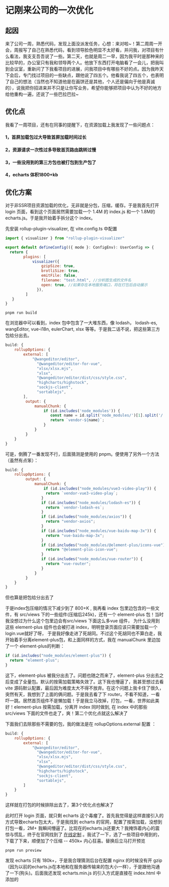 # 记刚来公司的一次优化

## 起因

来了公司一周，熟悉代码，发现上面没派发任务，心想：来对啦~！第二周周一开会，周报写了自己在熟悉代码，看到领导脸色明显不太好看，并问我，对项目有什么看法，我支支吾吾说了一些。第二天，也就是周二一早，因为我平时是那种来的比较早的，办公室只有我和领导两个人。他放下东西打开电脑看了一会儿，把我叫到会议室，重新问了下我看项目的进展，问我项目中有哪些不好的点。因为我昨天下会后，专门找过项目的一些缺点，跟他说了四五个。他看我说了四五个，也表明了自己的想法（当然也不知道他是在画饼还是其他，个人还是偏向于他是真诚的），说我把你招进来并不只是让你写业务，希望你能够把项目中认为不好的地方给他重构一遍，还说了一些巴拉巴拉~

## 优化点

我看了一周项目，还有在同事的提醒下，在资源加载上我发现了一些问题点：

#### 1，首屏加载包过大导致首屏加载时间过长

#### 2，资源请求一次性过多导致首页路由跳转过慢

#### 3，一些没用到的第三方包也被打包到生产包了

#### 4，echarts 体积1800+kb

## 优化方案

对于非SSR项目资源加载的优化，无非就是分包，压缩，缓存。于是我首先打开 login 页面，看到这个页面居然需要加载一个 1.4M 的 index.js 和一个 1.8M的 echarts.js。于是我开始着手拆分这个 index。

先安装 rollup-plugin-visualizer, 在 vite.config.ts 中配置

```js
import { visualizer } from "rollup-plugin-visualizer"

export default defineConfig(({ mode }: ConfigEnv): UserConfig => {
  return {
        plugins: [
            visualizer({
                gzipSize: true,
                brotliSize: true,
                emitFile: false,
                filename: "test.html", //分析图生成的文件名
                open: true, //如果存在本地服务端口，将在打包后自动展示
              }),
         ]
   }
}
```

```
pnpm run build
```

在浏览器中可以看到，index 包中包含了一大堆东西，像 lodash， lodash-es, wangEditor, vue-i18n, eulerChart, xlsx 等等。于是我二话不说，把这些第三方包给分出去。

```js
build: {
	rollupOptions: {
		external: [
			"@wangeditor/editor",
              "@wangeditor/editor-for-vue",
              "xlsx/xlsx.mjs",
              "xlsx",
              "@wangeditor/editor/dist/css/style.css",
              "highcharts/highstock",
              "sockjs-client",
              "sortablejs",
		],
         output: {
             manualChunk: {
                 if (id.includes('node_modules')) {
                    const name = id.split('node_modules/')[1].split('/')[0];
                    return `vendor-${name}`;
                 }
             }
         }
	}
}
```

可是，倒腾了一番发现不行，后面猜测是使用的 pnpm。便使用了另外一个方法（虽然有点笨）：

```js
build: {
	rollupOptions: {
         output: {
             manualChunk: {
                 if (id.includes("node_modules/vue3-video-play")) {
                  return `vendor-vue3-video-play`;
                }
                if (id.includes("node_modules/lodash-es")) {
                  return `vendor-lodash-es`;
                }
                if (id.includes("node_modules/axios")) {
                  return "vendor-axios";
                }
                if (id.includes("node_modules/vue-baidu-map-3x")) {
                  return "vue-baidu-map-3x";
                }
                if (id.includes("node_modules/@element-plus/icons-vue")) {
                  return "@element-plus-icon-vue";
                }
                if (id.includes("node_modules/vue-router")) {
                  return "vue-router";
                }
             }
         }
	}
}
```

但也算是把包给分出去了

于是index包压缩的情况下减少到了 800+K , 我再看 index 包里边包含的一些文件，有 src/views 下的一些组件(压缩后245k)，还有一个 element-plus 包！当时我没想过为什么这个包里边会有src/views 下面这么多vue 组件， 为什么没用到这些 element-plus 组件也会被打进 index，明明登录页面应该只需要加载一个login.vue就好了呀， 于是我好像走进了死胡同。不过这个死胡同也不算白走，我开始着手分离element-plus包，和上面同样的方式，我在 manualChunk 里边加了一个 element-plus的判断：

```js
if (id.includes("node_modules/element-plus")) {
  return "element-plus";
}
```

这下，element-plus 被我分出去了。问题也随之而来了，element-plus 分出去之后变成了全量包。默认的按需加载策略失效了。这下我也懵逼了，我甚至想过去看vite 源码默认配置，最后因为难度太大不得不放弃。在这个问题上我卡住了很久，突然有天，我想到了上面的俩问题。于是我去看了下 router。不看不知道，一看吓一跳。居然首页组件不是懒加载！于是我立马改掉，打包，一看，世界如此美好！element-plus 按需加载，分离开 index 同时做到, 在 index 中的那些 src/views 下面的文件也走了，爽！第二个优化点就这么解决了

 下面我们去除那些不需要的包，我的做法是在 rollupOptions.external 配置 ：

```js
build: {
	rollupOptions: {
		external: [
			"@wangeditor/editor",
              "@wangeditor/editor-for-vue",
              "xlsx/xlsx.mjs",
              "xlsx",
              "@wangeditor/editor/dist/css/style.css",
              "highcharts/highstock",
              "sockjs-client",
              "sortablejs",
		]
	}
}
```

这样就在打包的时候排除出去了，第3个优化点也解决了

此时打开 login 页面，就只剩 echarts 这个毒瘤了。首先我觉得是这样直接引入的方式导致echarts包太大，于是我找到 echarts 的官网，配置了按需加载，没想到打包一看，2M+ 我瞬间懵逼了。比现在的echarts.js还要大？我掩饰着内心的震惊与慌乱，终于在官网找到了 [在线定制](https://echarts.apache.org/zh/builder.html) 。我试了一下，选了一些项目中用到的，下载了下来，顺便加了个压缩 -- 450k+ 内心狂喜。替换后立马打开预览

```
pnpm run preview
```

发现 echarts 只有 180k+，于是我合理猜测后台在配置 nginx 的时候没有开 gzip（因为以前的echarts.js在本地和在服务器传输来的包大小一样），于是跟他沟通了一下(狗头)。后面我还发现 echarts.min.js 的引入方式是直接在 index.html 中添加的 <script> 引入的。其实在 login 页面是用不到 echarts 的，但是首页需要用到。于是我将 echarts 以动态脚本的形式放到了 main.ts 中 app.mount 的后面。这样既不会阻碍 login 页面的资源，也可以在 login 页面加载完毕后的空闲时间里加载 echarts 

至此，所有优化点都解决了

虽然现在写下来的优化感觉只有那么一点点，但是确实是花了我大概一周的时间。不是说这些点有多么的难，只是觉得有时候，一些细节点，如果我能注意到，并合理分析，便会少走一点弯路。不过话说回来，如果我没有这次优化，是不是我并不会认为这些现在我所认为的细节是关键呢？